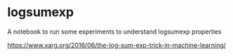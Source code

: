 # logsumexp
A notebook to run some experiments to understand logsumexp properties


https://www.xarg.org/2016/06/the-log-sum-exp-trick-in-machine-learning/
